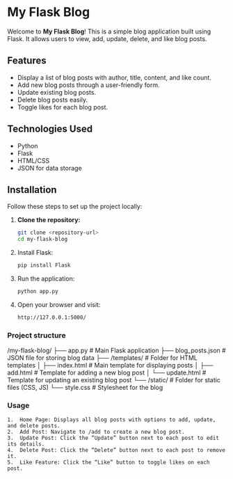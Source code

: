 # My Flask Blog

Welcome to **My Flask Blog**! This is a simple blog application built using Flask. It allows users to view, add, update, delete, and like blog posts.

## Features

- Display a list of blog posts with author, title, content, and like count.
- Add new blog posts through a user-friendly form.
- Update existing blog posts.
- Delete blog posts easily.
- Toggle likes for each blog post.

## Technologies Used

- Python
- Flask
- HTML/CSS
- JSON for data storage

## Installation

Follow these steps to set up the project locally:

1. **Clone the repository:**
   ```bash
   git clone <repository-url>
   cd my-flask-blog
2. Install Flask:
    ```bash
   pip install Flask
3. Run the application:
    ```bash
   python app.py
4. Open your browser and visit:
    ```bash
   http://127.0.0.1:5000/
   
### Project structure
/my-flask-blog/
├── app.py                # Main Flask application
├── blog_posts.json       # JSON file for storing blog data
├── /templates/           # Folder for HTML templates
│   ├── index.html        # Main template for displaying posts
│   ├── add.html          # Template for adding a new blog post
│   └── update.html       # Template for updating an existing blog post
└── /static/              # Folder for static files (CSS, JS)
    └── style.css         # Stylesheet for the blog

### Usage

	1.	Home Page: Displays all blog posts with options to add, update, and delete posts.
	2.	Add Post: Navigate to /add to create a new blog post.
	3.	Update Post: Click the “Update” button next to each post to edit its details.
	4.	Delete Post: Click the “Delete” button next to each post to remove it.
	5.	Like Feature: Click the “Like” button to toggle likes on each post.

